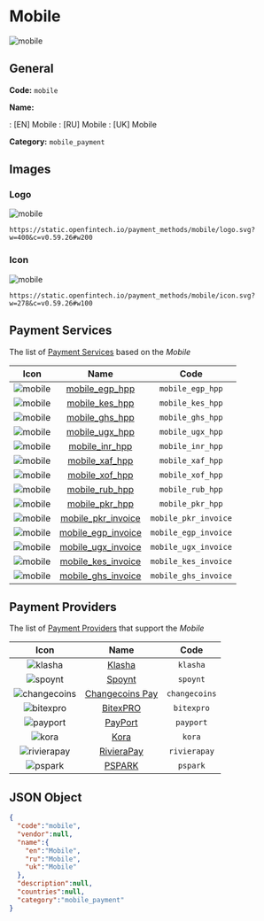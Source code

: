 
# Mobile 
![mobile](https://static.openfintech.io/payment_methods/mobile/logo.svg?w=400&c=v0.59.26#w200)  

## General 
**Code:** `mobile` 
 
**Name:** 
 
:	[EN] Mobile 
:	[RU] Mobile 
:	[UK] Mobile 
 
**Category:** `mobile_payment` 
 

## Images 

### Logo 
![mobile](https://static.openfintech.io/payment_methods/mobile/logo.svg?w=400&c=v0.59.26#w200)  

```
https://static.openfintech.io/payment_methods/mobile/logo.svg?w=400&c=v0.59.26#w200
```  

### Icon 
![mobile](https://static.openfintech.io/payment_methods/mobile/icon.svg?w=278&c=v0.59.26#w100)  

```
https://static.openfintech.io/payment_methods/mobile/icon.svg?w=278&c=v0.59.26#w100
```  

## Payment Services 
 
The list of [Payment Services](/payment-services/) based on the _Mobile_ 

|Icon|Name|Code| 
|:---:|:---:|:---:| 
|![mobile](https://static.openfintech.io/payment_methods/mobile/icon.svg?w=278&c=v0.59.26#w100) |[mobile_egp_hpp](/payment-services/mobile_egp_hpp/)|`mobile_egp_hpp`| 
|![mobile](https://static.openfintech.io/payment_methods/mobile/icon.svg?w=278&c=v0.59.26#w100) |[mobile_kes_hpp](/payment-services/mobile_kes_hpp/)|`mobile_kes_hpp`| 
|![mobile](https://static.openfintech.io/payment_methods/mobile/icon.svg?w=278&c=v0.59.26#w100) |[mobile_ghs_hpp](/payment-services/mobile_ghs_hpp/)|`mobile_ghs_hpp`| 
|![mobile](https://static.openfintech.io/payment_methods/mobile/icon.svg?w=278&c=v0.59.26#w100) |[mobile_ugx_hpp](/payment-services/mobile_ugx_hpp/)|`mobile_ugx_hpp`| 
|![mobile](https://static.openfintech.io/payment_methods/mobile/icon.svg?w=278&c=v0.59.26#w100) |[mobile_inr_hpp](/payment-services/mobile_inr_hpp/)|`mobile_inr_hpp`| 
|![mobile](https://static.openfintech.io/payment_methods/mobile/icon.svg?w=278&c=v0.59.26#w100) |[mobile_xaf_hpp](/payment-services/mobile_xaf_hpp/)|`mobile_xaf_hpp`| 
|![mobile](https://static.openfintech.io/payment_methods/mobile/icon.svg?w=278&c=v0.59.26#w100) |[mobile_xof_hpp](/payment-services/mobile_xof_hpp/)|`mobile_xof_hpp`| 
|![mobile](https://static.openfintech.io/payment_methods/mobile/icon.svg?w=278&c=v0.59.26#w100) |[mobile_rub_hpp](/payment-services/mobile_rub_hpp/)|`mobile_rub_hpp`| 
|![mobile](https://static.openfintech.io/payment_methods/mobile/icon.svg?w=278&c=v0.59.26#w100) |[mobile_pkr_hpp](/payment-services/mobile_pkr_hpp/)|`mobile_pkr_hpp`| 
|![mobile](https://static.openfintech.io/payment_methods/mobile/icon.svg?w=278&c=v0.59.26#w100) |[mobile_pkr_invoice](/payment-services/mobile_pkr_invoice/)|`mobile_pkr_invoice`| 
|![mobile](https://static.openfintech.io/payment_methods/mobile/icon.svg?w=278&c=v0.59.26#w100) |[mobile_egp_invoice](/payment-services/mobile_egp_invoice/)|`mobile_egp_invoice`| 
|![mobile](https://static.openfintech.io/payment_methods/mobile/icon.svg?w=278&c=v0.59.26#w100) |[mobile_ugx_invoice](/payment-services/mobile_ugx_invoice/)|`mobile_ugx_invoice`| 
|![mobile](https://static.openfintech.io/payment_methods/mobile/icon.svg?w=278&c=v0.59.26#w100) |[mobile_kes_invoice](/payment-services/mobile_kes_invoice/)|`mobile_kes_invoice`| 
|![mobile](https://static.openfintech.io/payment_methods/mobile/icon.svg?w=278&c=v0.59.26#w100) |[mobile_ghs_invoice](/payment-services/mobile_ghs_invoice/)|`mobile_ghs_invoice`| 
 

## Payment Providers 
 
The list of [Payment Providers](/payment-providers/) that support the _Mobile_ 

|Icon|Name|Code| 
|:---:|:---:|:---:| 
|![klasha](https://static.openfintech.io/payment_providers/klasha/icon.png?w=278&c=v0.59.26#w100) |[Klasha](/payment-providers/klasha/)|`klasha`| 
|![spoynt](https://static.openfintech.io/payment_providers/spoynt/icon.svg?w=278&c=v0.59.26#w100) |[Spoynt](/payment-providers/spoynt/)|`spoynt`| 
|![changecoins](https://static.openfintech.io/payment_providers/changecoins/icon.png?w=278&c=v0.59.26#w100) |[Сhangecoins Pay](/payment-providers/changecoins/)|`changecoins`| 
|![bitexpro](https://static.openfintech.io/payment_providers/bitexpro/icon.png?w=278&c=v0.59.26#w100) |[BitexPRO](/payment-providers/bitexpro/)|`bitexpro`| 
|![payport](https://static.openfintech.io/payment_providers/payport/icon.svg?w=278&c=v0.59.26#w100) |[PayPort](/payment-providers/payport/)|`payport`| 
|![kora](https://static.openfintech.io/payment_providers/kora/icon.svg?w=278&c=v0.59.26#w100) |[Kora](/payment-providers/kora/)|`kora`| 
|![rivierapay](https://static.openfintech.io/payment_providers/rivierapay/icon.svg?w=278&c=v0.59.26#w100) |[RivieraPay](/payment-providers/rivierapay/)|`rivierapay`| 
|![pspark](https://static.openfintech.io/payment_providers/pspark/icon.svg?w=278&c=v0.59.26#w100) |[PSPARK](/payment-providers/pspark/)|`pspark`| 
 

## JSON Object 

```json
{
  "code":"mobile",
  "vendor":null,
  "name":{
    "en":"Mobile",
    "ru":"Mobile",
    "uk":"Mobile"
  },
  "description":null,
  "countries":null,
  "category":"mobile_payment"
}
```  
